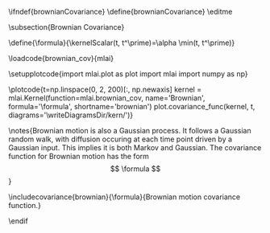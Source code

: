 \ifndef{brownianCovariance}
\define{brownianCovariance}
\editme

\subsection{Brownian Covariance}

\define{\formula}{\kernelScalar(t, t^\prime)=\alpha \min(t, t^\prime)}

\loadcode{brownian_cov}{mlai}

\setupplotcode{import mlai.plot as plot
import mlai
import numpy as np}

\plotcode{t=np.linspace(0, 2, 200)[:, np.newaxis]
kernel = mlai.Kernel(function=mlai.brownian_cov,
                     name='Brownian',
                     formula='\formula',
                     shortname='brownian')
plot.covariance_func(kernel, t, diagrams='\writeDiagramsDir/kern/')}

\notes{Brownian motion is also a Gaussian process. It follows a Gaussian random walk, with diffusion occuring at each time point driven by a Gaussian input. This implies it is both Markov and Gaussian. The covariance function for Brownian motion has the form
$$
\formula
$$}

\includecovariance{brownian}{\formula}{Brownian motion covariance function.}


\endif
